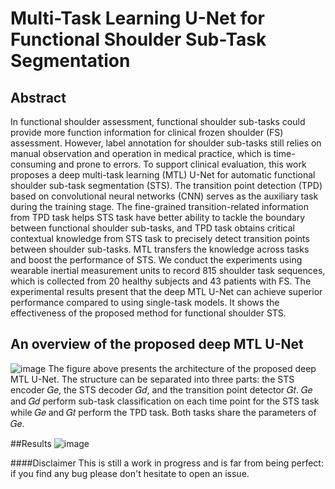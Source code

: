 # Multi-Task Learning U-Net for Functional Shoulder Sub-Task Segmentation

## Abstract
In functional shoulder assessment, functional shoulder sub-tasks could provide more function information for clinical frozen shoulder (FS) assessment. However, label annotation 
for shoulder sub-tasks still relies on manual observation and operation in medical practice, which is time-consuming and prone to errors. To support clinical evaluation, this work 
proposes a deep multi-task learning (MTL) U-Net for automatic functional shoulder sub-task segmentation (STS). The transition point detection (TPD) based on convolutional 
neural networks (CNN) serves as the auxiliary task during the training stage. The fine-grained transition-related information from TPD task helps STS task have better ability 
to tackle the boundary between functional shoulder sub-tasks, and TPD task obtains critical contextual knowledge from STS task to precisely detect transition points between shoulder
sub-tasks. MTL transfers the knowledge across tasks and boost the performance of STS. We conduct the experiments using wearable inertial measurement units to record 815 
shoulder task sequences, which is collected from 20 healthy subjects and 43 patients with FS. The experimental results present that the deep MTL U-Net can achieve superior 
performance compared to using single-task models. It shows the effectiveness of the proposed method for functional shoulder STS.


## An overview of the proposed deep MTL U-Net
![image](https://user-images.githubusercontent.com/102669387/209524513-60931bc6-7683-4b14-80e5-259615606ff8.png)
The figure above presents the architecture of the proposed deep MTL U-Net. The structure can be separated into three parts: the STS encoder 𝐺𝑒, the STS decoder 𝐺𝑑, and the transition point detector 𝐺𝑡. 𝐺𝑒 and 𝐺𝑑 perform sub-task classification on each time point for the STS task while 𝐺𝑒 and 𝐺𝑡 perform the TPD task. Both tasks share the parameters of 𝐺𝑒.

##Results
![image](https://user-images.githubusercontent.com/102669387/209527998-49b88213-7ea7-4d14-9b19-e3a5495b12c4.png)

####Disclaimer
This is still a work in progress and is far from being perfect: if you find any bug please don't hesitate to open an issue.
